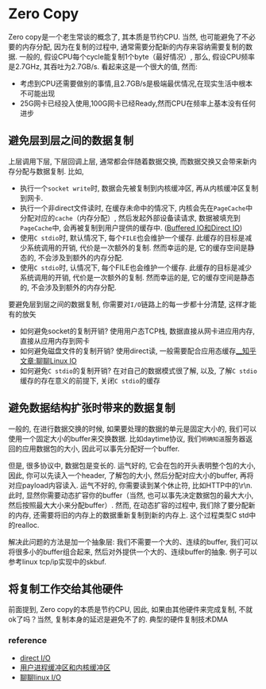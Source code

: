 # Zero Copy

Zero copy是一个老生常谈的概念了, 其本质是节约CPU. 当然, 也可能避免了不必要的内存分配, 因为在复制的过程中, 通常需要分配新的内存来容纳需要复制的数据. 一般的, 假设CPU每个cycle能复制1个byte（最好情况）, 那么, 假设CPU频率是2.7GHz, 其吞吐为2.7GB/s. 看起来这是一个很大的值, 然而: 

+ 考虑到CPU还需要做别的事情,且2.7GB/s是极端最优情况,在现实生活中根本不可能出现
+ 25G网卡已经投入使用,100G网卡已经Ready,然而CPU在频率上基本没有任何进步

## 避免层到层之间的数据复制

上层调用下层, 下层回调上层, 通常都会伴随着数据交换, 而数据交换又会带来新内存分配与数据复制. 比如, 

+ 执行一个```socket write```时, 数据会先被复制到内核缓冲区, 再从内核缓冲区复制到网卡. 
+ 执行一个非direct文件读时, 在缓存未命中的情况下, 内核会先在```PageCache```中分配对应的```cache```（内存分配）, 然后发起外部设备读请求, 数据被填充到```PageCache```中,  会再被复制到用户提供的缓存中. ([Buffered IO和Direct IO](https://blog.csdn.net/batmannolove/article/details/50435597))
+ 使用```C stdio```时, 默认情况下, 每个```FILE```也会维护一个缓存. 此缓存的目标是减少系统调用的开销, 代价是一次额外的复制. 然而幸运的是, 它的缓存空间是静态的, 不会涉及到额外的内存分配.
+ 使用```C stdio```时, 认情况下, 每个FILE也会维护一个缓存. 此缓存的目标是减少系统调用的开销, 代价是一次额外的复制. 然而幸运的是, 它的缓存空间是静态的, 不会涉及到额外的内存分配.

要避免层到层之间的数据复制, 你需要对```I/O```链路上的每一步都十分清楚, 这样才能有的放矢

+ 如何避免socket的复制开销? 使用用户态TCP栈, 数据直接从网卡进应用内存, 直接从应用内存到网卡
+ 如何避免磁盘文件的复制开销? 使用direct读, 一般需要配合应用态缓存[__知乎文章:聊聊Linux IO](https://zhuanlan.zhihu.com/p/71149410)
+ 如何避免```C stdio```的复制开销? 在对自己的数据模式很了解, 以及, 了解```C stdio```缓存的存在意义的前提下, 关闭```C stdio```的缓存

## 避免数据结构扩张时带来的数据复制

一般的, 在进行数据交换的时候, 如果要处理的数据的单元是固定大小的, 我们可以使用一个固定大小的buffer来交换数据. 比如daytime协议, 我们```明确知道```服务器返回的应用数据包的大小, 因此可以事先分配好一个buffer. 

但是, 很多协议中, 数据包是变长的. 运气好的, 它会在包的开头表明整个包的大小, 因此, 你可以先读入一个header, 了解包的大小, 然后分配对应大小的buffer, 再将对应payload内容读入. 运气不好的, 你需要读到某个休止符, 比如HTTP中的\r\n. 此时, 显然你需要动态扩容你的buffer（当然, 也可以事先决定数据包的最大大小, 然后按照最大大小来分配buffer）. 然而, 在动态扩容的过程中, 我们除了要分配新的内存, 还需要将旧的内存上的数据重新复制到新的内存上. 这个过程类型C std中的realloc. 


解决此问题的方法是加一个抽象层: 我们不需要一个大的、连续的buffer, 我们可以将很多小的buffer组合起来, 然后对外提供一个大的、连续buffer的抽象. 例子可以参考linux tcp/ip实现中的skbuf. 

## 将复制工作交给其他硬件

前面提到, Zero copy的本质是节约CPU, 因此, 如果由其他硬件来完成复制, 不就ok了吗？当然, 复制本身的延迟是避免不了的. 典型的硬件复制技术DMA






### reference

+ [direct I/O](https://stuff.mit.edu/afs/athena/project/rhel-doc/5/RHEL-5-manual/Global_File_System/s1-manage-direct-io.html)
+ [用户进程缓冲区和内核缓冲区](http://www.pulpcode.cn/2017/02/01/user-buffer-and-kernel-buffer/)
+ [聊聊linux I/O](https://zhuanlan.zhihu.com/p/71149410)